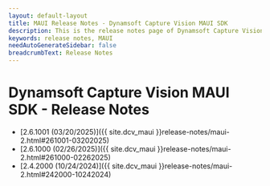 ```yaml
---
layout: default-layout
title: MAUI Release Notes - Dynamsoft Capture Vision MAUI SDK
description: This is the release notes page of Dynamsoft Capture Vision for MAUI SDK.
keywords: release notes, MAUI
needAutoGenerateSidebar: false
breadcrumbText: Release Notes
---
```


# Dynamsoft Capture Vision MAUI SDK - Release Notes

- [2.6.1001 (03/20/2025)]({{ site.dcv_maui }}release-notes/maui-2.html#261001-03202025)
- [2.6.1000 (02/26/2025)]({{ site.dcv_maui }}release-notes/maui-2.html#261000-02262025)
- [2.4.2000 (10/24/2024)]({{ site.dcv_maui }}release-notes/maui-2.html#242000-10242024)

